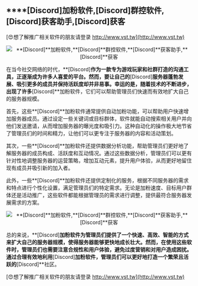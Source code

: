 ## ****[Discord]**加粉软件,**[Discord]**群控软件,**[Discord]**获客助手,**[Discord]**获客**

[😍想了解推广相关软件的朋友请登录 http://www.vst.tw](http://www.vst.tw)

 <center><img src="https://vst.tw/MP4/tuiguang/png/2.png" alt="**[Discord]**加粉软件,**[Discord]**群控软件,**[Discord]**获客助手,**[Discord]**获客"></center>

在当今社交网络的时代，**[Discord]**作为一款专为游戏玩家和社群打造的沟通工具，正逐渐成为许多人喜爱的平台。然而，要让自己的**[Discord]**服务器蓬勃发展、吸引更多的成员并保持活跃度却并非易事。幸运的是，随着技术的不断进步，出现了许多**[Discord]**加粉软件，它们可以帮助管理员们快速而有效地扩大自己的服务器规模。

首先，这些**[Discord]**加粉软件通常提供自动加粉功能，可以帮助用户快速增加服务器成员。通过设定一些关键词或目标群体，软件就能自动搜索相关用户并向他们发送邀请，从而增加服务器的曝光度和吸引力。这种自动化的操作极大地节省了管理员们的时间和精力，让他们可以更专注于服务器的内容和活动策划。

其次，一些**[Discord]**加粉软件还提供数据分析功能，帮助管理员们更好地了解服务器的成员构成、活跃度和互动情况。通过这些数据分析，管理员们可以更有针对性地调整服务器的运营策略，增加互动元素，提升用户体验，从而更好地留住现有成员并吸引新的加入者。

此外，一些**[Discord]**加粉软件还提供定制化的服务，根据不同服务器的需求和特点进行个性化设置，满足管理员们的特定需求。无论是加粉速度、目标用户群体还是活动推广，这些软件都能根据管理员的需求进行调整，提供最符合服务器发展需求的方案。

 <center><img src="https://vst.tw/MP4/tuiguang/png/7.png" alt="**[Discord]**加粉软件,**[Discord]**群控软件,**[Discord]**获客助手,**[Discord]**获客"></center>

总的来说，**[Discord]**加粉软件为管理员们提供了一个快速、高效、智能的方式来扩大自己的服务器规模，使得服务器能够更快地成长壮大。然而，在使用这些软件时，管理员们也需要注意合规性和用户体验，避免过度营销和对用户造成困扰。通过合理有效地利用**[Discord]**加粉软件，管理员们可以更好地打造一个繁荣且活跃的**[Discord]**社区。

[😍想了解推广相关软件的朋友请登录 http://www.vst.tw](http://www.vst.tw)



